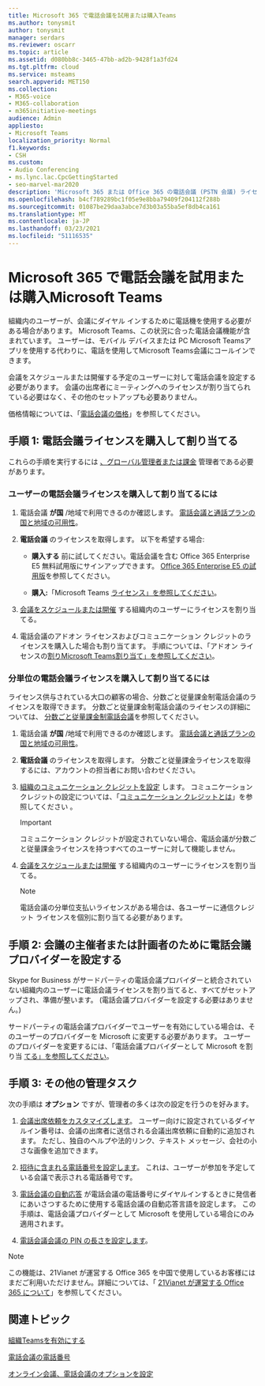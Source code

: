 ```yaml
---
title: Microsoft 365 で電話会議を試用または購入Teams
ms.author: tonysmit
author: tonysmit
manager: serdars
ms.reviewer: oscarr
ms.topic: article
ms.assetid: d080bb8c-3465-47bb-ad2b-9428f1a3fd24
ms.tgt.pltfrm: cloud
ms.service: msteams
search.appverid: MET150
ms.collection:
- M365-voice
- M365-collaboration
- m365initiative-meetings
audience: Admin
appliesto:
- Microsoft Teams
localization_priority: Normal
f1.keywords:
- CSH
ms.custom:
- Audio Conferencing
- ms.lync.lac.CpcGettingStarted
- seo-marvel-mar2020
description: 'Microsoft 365 または Office 365 の電話会議 (PSTN 会議) ライセンスを試用または購入して、ユーザーがダイヤルインできる電話会議を設定する方法について説明します。 '
ms.openlocfilehash: b4cf789289bc1f05e9e8bba79409f204112f288b
ms.sourcegitcommit: 01087be29daa3abce7d3b03a55ba5ef8db4ca161
ms.translationtype: MT
ms.contentlocale: ja-JP
ms.lasthandoff: 03/23/2021
ms.locfileid: "51116535"
---
```

# <a name="try-or-purchase-audio-conferencing-in-microsoft-365-for-microsoft-teams"></a>Microsoft 365 で電話会議を試用または購入Microsoft Teams

組織内のユーザーが、会議にダイヤル インするために電話機を使用する必要がある場合があります。 Microsoft Teams、この状況に合った電話会議機能が含まれています。 ユーザーは、モバイル デバイスまたは PC Microsoft Teamsアプリを使用する代わりに、電話を使用してMicrosoft Teams会議にコールインできます。

会議をスケジュールまたは開催する予定のユーザーに対して電話会議を設定する必要があります。 会議の出席者にミーティングへのライセンスが割り当てられている必要はなく、その他のセットアップも必要ありません。

価格情報については、「[電話会議の価格](https://www.microsoft.com/microsoft-teams/audio-conferencing?rtc=3)」を参照してください。

## <a name="step-1-buy-and-assign-audio-conferencing-licenses"></a>手順 1: 電話会議ライセンスを購入して割り当てる

これらの手順を実行するには [、グローバル管理者または課金](https://support.office.com/article/da585eea-f576-4f55-a1e0-87090b6aaa9d) 管理者である必要があります。

### <a name="to-buy-and-assign-user-audio-conferencing-licenses"></a>ユーザーの電話会議ライセンスを購入して割り当てるには

1. 電話会議 **が国** /地域で利用できるのか確認します。 [電話会議と通話プランの国と地域の可用性](country-and-region-availability-for-audio-conferencing-and-calling-plans/country-and-region-availability-for-audio-conferencing-and-calling-plans.md)。

2. **電話会議** のライセンスを取得します。 以下を希望する場合:

   - **購入する** 前に試してください。電話会議を含む Office 365 Enterprise E5 無料試用版にサインアップできます。 [Office 365 Enterprise E5 の試用版](https://portal.office.com/Signup?OfferId=101bde18-5ffb-4d79-a47b-f5b2c62525b3)を参照してください。

   - **購入:**「Microsoft Teams [ライセンス」を参照してください](./teams-add-on-licensing/microsoft-teams-add-on-licensing.md)。

3. [会議をスケジュールまたは開催](/microsoft-365/admin/manage/assign-licenses-to-users) する組織内のユーザーにライセンスを割り当てる。

4. 電話会議のアドオン ライセンスおよびコミュニケーション クレジットのライセンスを購入した場合も割り当てます。 手順については、「アドオン ライセンスの[割りMicrosoft Teams割り当て」を参照してください](./teams-add-on-licensing/microsoft-teams-add-on-licensing.md)。

### <a name="to-buy-and-assign-pay-per-minute-audio-conferencing-licenses"></a>分単位の電話会議ライセンスを購入して割り当てるには

ライセンス供与されている大口の顧客の場合、分数ごと従量課金制電話会議のライセンスを取得できます。 分数ごと従量課金制電話会議のライセンスの詳細については、 [分数ごと従量課金制電話会議](audio-conferencing-pay-per-minute.md)を参照してください。
  
1. 電話会議 **が国** /地域で利用できるのか確認します。 [電話会議と通話プランの国と地域の可用性](country-and-region-availability-for-audio-conferencing-and-calling-plans/country-and-region-availability-for-audio-conferencing-and-calling-plans.md)。

2. **電話会議** のライセンスを取得します。 分数ごと従量課金ライセンスを取得するには、アカウントの担当者にお問い合わせください。

3. [組織のコミュニケーション クレジットを設定](set-up-communications-credits-for-your-organization.md) します。 コミュニケーション クレジットの設定については、「[コミュニケーション クレジットとは](what-are-communications-credits.md)」を参照してください 。

    > [!IMPORTANT]
    > コミュニケーション クレジットが設定されていない場合、電話会議が分数ごと従量課金ライセンスを持つすべてのユーザーに対して機能しません。

4. [会議をスケジュールまたは開催](/microsoft-365/admin/manage/assign-licenses-to-users) する組織内のユーザーにライセンスを割り当てる。

    > [!NOTE]
    > 電話会議の分単位支払いライセンスがある場合は、各ユーザーに通信クレジット ライセンスを個別に割り当てる必要があります。

## <a name="step-2-set-the-audio-conferencing-provider-for-people-who-lead-or-schedule-meetings"></a>手順 2: 会議の主催者または計画者のために電話会議プロバイダーを設定する

Skype for Business がサードパーティの電話会議プロバイダーと統合されていない組織内のユーザーに電話会議ライセンスを割り当てると、すべてがセットアップされ、準備が整います。 (電話会議プロバイダーを設定する必要はありません。)

サードパーティの電話会議プロバイダーでユーザーを有効にしている場合は、そのユーザーのプロバイダーを Microsoft に変更する必要があります。 ユーザーのプロバイダーを変更するには、「電話会議プロバイダーとして Microsoft を割り当 [てる」を参照してください](/skypeforbusiness/audio-conferencing-in-office-365/assign-microsoft-as-the-audio-conferencing-provider)。

## <a name="step-3-other-admin-tasks"></a>手順 3: その他の管理タスク

次の手順は **オプション** ですが、管理者の多くは次の設定を行うのを好みます。

1. [会議出席依頼をカスタマイズします](/skypeforbusiness/set-up-skype-for-business-online/customize-meeting-invitations)。 ユーザー向けに設定されているダイヤルイン番号は、会議の出席者に送信される会議出席依頼に自動的に追加されます。 ただし、独自のヘルプや法的リンク、テキスト メッセージ、会社の小さな画像を追加できます。

2. [招待に含まれる電話番号を設定します](set-the-phone-numbers-included-on-invites-in-teams.md)。 これは、ユーザーが参加を予定している会議で表示される電話番号です。

3. [電話会議の自動応答](set-auto-attendant-languages-for-audio-conferencing-in-teams.md) が電話会議の電話番号にダイヤルインするときに発信者にあいさつするために使用する電話会議の自動応答言語を設定します。 この手順は、電話会議プロバイダーとして Microsoft を使用している場合にのみ適用されます。

4. [電話会議会議の PIN の長さを設定します](set-the-pin-length-for-audio-conferencing-meetings-in-teams.md)。

> [!NOTE]
> この機能は、21Vianet が運営する Office 365 を中国で使用しているお客様にはまだご利用いただけません。詳細については、「 [21Vianet が運営する Office 365 について](https://support.office.com/article/A8AB5061-3346-4DA0-BB7C-5260822B53AE)」を参照してください。

## <a name="related-topics"></a>関連トピック

[組織Teamsを有効にする](office-365-set-up.md)

[電話会議の電話番号](phone-numbers-for-audio-conferencing-in-teams.md)

[オンライン会議、電話会議のオプションを設定](https://support.office.com/article/DCD1CA39-0C1F-466C-9573-F04138FEF5E2)